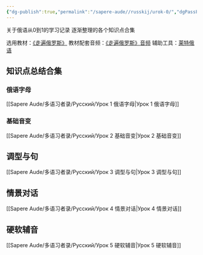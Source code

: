 ```yaml
---
{"dg-publish":true,"permalink":"/sapere-aude//russkij/urok-0/","dgPassFrontmatter":true}
---
```



关于俄语从0到1的学习记录
逐渐整理的各个知识点合集

选用教材：[《走遍俄罗斯》](https://book.douban.com/subject/2275824/)
教材配套音频：[《走遍俄罗斯》音频](https://www.ximalaya.com/album/37039653)
辅助工具：[莱特俄语](http://www.jiamingwenhua.com/language)


## 知识点总结合集

### 俄语字母
[[Sapere Aude/多语习者录/Русский/Урок 1 俄语字母\|Урок 1 俄语字母]]
### 基础音变
[[Sapere Aude/多语习者录/Русский/Урок 2 基础音变\|Урок 2 基础音变]]
## 调型与句
[[Sapere Aude/多语习者录/Русский/Урок 3 调型与句\|Урок 3 调型与句]]
## 情景对话
[[Sapere Aude/多语习者录/Русский/Урок 4 情景对话\|Урок 4 情景对话]]
## 硬软辅音
[[Sapere Aude/多语习者录/Русский/Урок 5 硬软辅音\|Урок 5 硬软辅音]]